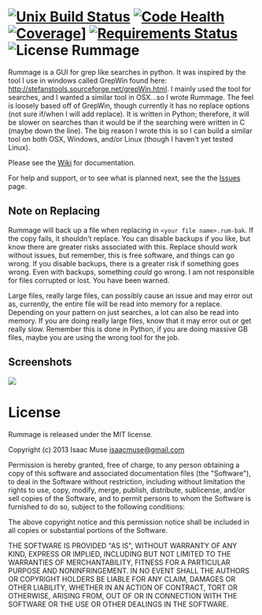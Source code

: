 [![Unix Build Status][travis-image]][travis-link]
[![Code Health][landscape-image]][landscape-link]
[![Coverage][codecov-image]][codecov-link]]
[![Requirements Status][requires-image]][requires-link]
![License][license-image]
Rummage
=======

Rummage is a GUI for grep like searches in python.  It was inspired by the tool I use in windows called GrepWin found here: http://stefanstools.sourceforge.net/grepWin.html.  I mainly used the tool for searches, and I wanted a similar tool in OSX...so I wrote Rummage.  The feel is loosely based off of GrepWin, though currently it has no replace options (not sure if/when I will add replace).  It is written in Python; therefore, it will be slower on searches than it would be if the searching were written in C (maybe down the line).  The big reason I wrote this is so I can build a similar tool on both OSX, Windows, and/or Linux (though I haven't yet tested Linux).

Please see the [Wiki](https://github.com/facelessuser/Rummage/wiki/Rummage-Documentation) for documentation.

For help and support, or to see what is planned next, see the the [Issues](https://github.com/facelessuser/Rummage/issues?state=open) page.

## Note on Replacing
Rummage will back up a file when replacing in `<your file name>.rum-bak`.  If the copy fails, it shouldn't replace.  You can disable backups if you like, but know there are greater risks associated with this.  Replace should work without issues, but remember, this is free software, and things can go wrong.  If you disable backups, there is a greater risk if something goes wrong.  Even with backups, something *could* go wrong.  I am not responsible for files corrupted or lost.  You have been warned.

Large files, really large files, can possibly cause an issue and may error out as, currently, the entire file will be read into memory for a replace.  Depending on your pattern on just searches, a lot can also be read into memory.  If you are doing really large files, know that it may error out or get really slow.  Remember this is done in Python, if you are doing massive GB files, maybe you are using the wrong tool for the job.

## Screenshots

<img src="http://dl.dropboxusercontent.com/u/342698/Rummage/rummage_osx.png" border="0">

License
=======

Rummage is released under the MIT license.

Copyright (c) 2013 Isaac Muse <isaacmuse@gmail.com>

Permission is hereby granted, free of charge, to any person obtaining a copy of this software and associated documentation files (the "Software"), to deal in the Software without restriction, including without limitation the rights to use, copy, modify, merge, publish, distribute, sublicense, and/or sell copies of the Software, and to permit persons to whom the Software is furnished to do so, subject to the following conditions:

The above copyright notice and this permission notice shall be included in all copies or substantial portions of the Software.

THE SOFTWARE IS PROVIDED "AS IS", WITHOUT WARRANTY OF ANY KIND, EXPRESS OR IMPLIED, INCLUDING BUT NOT LIMITED TO THE WARRANTIES OF MERCHANTABILITY, FITNESS FOR A PARTICULAR PURPOSE AND NONINFRINGEMENT. IN NO EVENT SHALL THE AUTHORS OR COPYRIGHT HOLDERS BE LIABLE FOR ANY CLAIM, DAMAGES OR OTHER LIABILITY, WHETHER IN AN ACTION OF CONTRACT, TORT OR OTHERWISE, ARISING FROM, OUT OF OR IN CONNECTION WITH THE SOFTWARE OR THE USE OR OTHER DEALINGS IN THE SOFTWARE.

[travis-image]: https://img.shields.io/travis/facelessuser/Rummage/master.svg?label=Unix%20Build
[travis-link]: https://travis-ci.org/facelessuser/Rummage
[license-image]: https://img.shields.io/badge/license-MIT-blue.svg
[landscape-image]: https://landscape.io/github/facelessuser/Rummage/master/landscape.svg?style=flat
[landscape-link]: https://landscape.io/github/facelessuser/Rummage/master
[codecov-image]: https://img.shields.io/codecov/c/github/facelessuser/Rummage/master.svg
[codecov-link]: http://codecov.io/github/facelessuser/Rummage?branch=master
[requires-image]: https://img.shields.io/requires/github/facelessuser/Rummage/master.svg
[requires-link]: https://requires.io/github/facelessuser/Rummage/requirements/?branch=master
